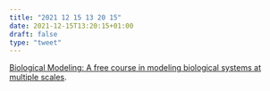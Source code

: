 ```yaml
---
title: "2021 12 15 13 20 15"
date: 2021-12-15T13:20:15+01:00
draft: false
type: "tweet"
---
```

[Biological Modeling: A free course in modeling biological systems at multiple scales](https://biologicalmodeling.org/).
